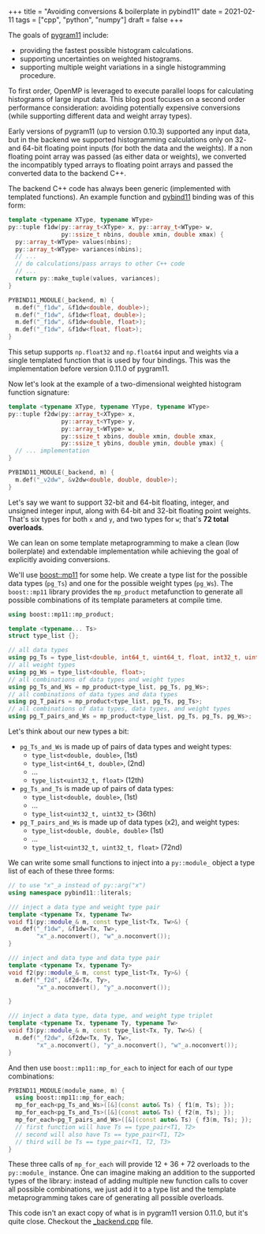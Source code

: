 +++
title = "Avoiding conversions & boilerplate in pybind11"
date = 2021-02-11
tags = ["cpp", "python", "numpy"]
draft = false
+++

The goals of [pygram11](https://github.com/douglasdavis/pygram11) include:

-   providing the fastest possible histogram calculations.
-   supporting uncertainties on weighted histograms.
-   supporting multiple weight variations in a single histogramming
    procedure.

To first order, OpenMP is leveraged to execute parallel loops for
calculating histograms of large input data. This blog post focuses on
a second order performance consideration: avoiding potentially
expensive conversions (while supporting different data and weight
array types).

Early versions of pygram11 (up to version 0.10.3) supported any input
data, but in the backend we supported histogramming calculations only
on 32- and 64-bit floating point inputs (for both the data and the
weights). If a non floating point array was passed (as either data or
weights), we converted the incompatibly typed arrays to floating point
arrays and passed the converted data to the backend C++.

The backend C++ code has always been generic (implemented with
templated functions). An example function and [pybind11](https://github.com/pybind/pybind11) binding was of
this form:

```cpp
template <typename XType, typename WType>
py::tuple f1dw(py::array_t<XType> x, py::array_t<WType> w,
               py::ssize_t nbins, double xmin, double xmax) {
  py::array_t<WType> values(nbins);
  py::array_t<WType> variances(nbins);
  // ...
  // do calculations/pass arrays to other C++ code
  // ...
  return py::make_tuple(values, variances);
}

PYBIND11_MODULE(_backend, m) {
  m.def("_f1dw", &f1dw<double, double>);
  m.def("_f1dw", &f1dw<float, double>);
  m.def("_f1dw", &f1dw<double, float>);
  m.def("_f1dw", &f1dw<float, float>);
}
```

This setup supports `np.float32` and `np.float64` input and weights
via a single templated function that is used by four bindings. This
was the implementation before version 0.11.0 of pygram11.

Now let's look at the example of a two-dimensional weighted histogram
function signature:

```cpp
template <typename XType, typename YType, typename WType>
py::tuple f2dw(py::array_t<XType> x,
               py::array_t<YType> y,
               py::array_t<WType> w,
               py::ssize_t xbins, double xmin, double xmax,
               py::ssize_t ybins, double ymin, double ymax) {
  // ... implementation
}

PYBIND11_MODULE(_backend, m) {
  m.def("_v2dw", &v2dw<double, double, double>);
}
```

Let's say we want to support 32-bit and 64-bit floating, integer, and
unsigned integer input, along with 64-bit and 32-bit floating point
weights. That's six types for both `x` and `y`, and two types for `w`;
that's ****72 total overloads****.

We can lean on some template metaprogramming to make a clean (low
boilerplate) and extendable implementation while achieving the goal of
explicitly avoiding conversions.

We'll use [boost::mp11](https://github.com/boostorg/mp11) for some help. We create a type list for the
possible data types (`pg_Ts`) and one for the possible weight types
(`pg_Ws`). The `boost::mp11` library provides the `mp_product`
metafunction to generate all possible combinations of its template
parameters at compile time.

```cpp
using boost::mp11::mp_product;

template <typename... Ts>
struct type_list {};

// all data types
using pg_Ts = type_list<double, int64_t, uint64_t, float, int32_t, uint32_t>;
// all weight types
using pg_Ws = type_list<double, float>;
// all combinations of data types and weight types
using pg_Ts_and_Ws = mp_product<type_list, pg_Ts, pg_Ws>;
// all combinations of data types and data types
using pg_T_pairs = mp_product<type_list, pg_Ts, pg_Ts>;
// all combinations of data types, data types, and weight types
using pg_T_pairs_and_Ws = mp_product<type_list, pg_Ts, pg_Ts, pg_Ws>;
```

Let's think about our new types a bit:

-   `pg_Ts_and_Ws` is made up of pairs of data types and weight types:
    -   `type_list<double, double>`, (1st)
    -   `type_list<int64_t, double>`, (2nd)
    -   ...
    -   `type_list<uint32_t, float>` (12th)
-   `pg_Ts_and_Ts` is made up of pairs of data types:
    -   `type_list<double, double>`, (1st)
    -   ...
    -   `type_list<uint32_t, uint32_t>` (36th)
-   `pg_T_pairs_and_Ws` is made up of data types (x2), and weight types:
    -   `type_list<double, double, double>` (1st)
    -   ...
    -   `type_list<uint32_t, uint32_t, float>` (72nd)

We can write some small functions to inject into a `py::module_`
object a type list of each of these three forms:

```cpp
// to use "x"_a instead of py::arg("x")
using namespace pybind11::literals;

/// inject a data type and weight type pair
template <typename Tx, typename Tw>
void f1(py::module_& m, const type_list<Tx, Tw>&) {
  m.def("_f1dw", &f1dw<Tx, Tw>,
        "x"_a.noconvert(), "w"_a.noconvert());
}

/// inject and data type and data type pair
template <typename Tx, typename Ty>
void f2(py::module_& m, const type_list<Tx, Ty>&) {
  m.def("_f2d", &f2d<Tx, Ty>,
        "x"_a.noconvert(), "y"_a.noconvert());

}

/// inject a data type, data type, and weight type triplet
template <typename Tx, typename Ty, typename Tw>
void f3(py::module_& m, const type_list<Tx, Ty, Tw>&) {
  m.def("_f2dw", &f2dw<Tx, Ty, Tw>,
        "x"_a.noconvert(), "y"_a.noconvert(), "w"_a.noconvert());
}
```

And then use `boost::mp11::mp_for_each` to inject for each of our type
combinations:

```cpp
PYBIND11_MODULE(module_name, m) {
  using boost::mp11::mp_for_each;
  mp_for_each<pg_Ts_and_Ws>([&](const auto& Ts) { f1(m, Ts); });
  mp_for_each<pg_Ts_and_Ts>([&](const auto& Ts) { f2(m, Ts); });
  mp_for_each<pg_T_pairs_and_Ws>([&](const auto& Ts) { f3(m, Ts); });
  // first function will have Ts == type_pair<T1, T2>
  // second will also have Ts == type_pair<T1, T2>
  // third will be Ts == type_pair<T1, T2, T3>
}
```

These three calls of `mp_for_each` will provide 12 + 36 + 72 overloads
to the `py::module_` instance. One can imagine making an addition to
the supported types of the library: instead of adding multiple new
function calls to cover all possible combinations, we just add it to a
type list and the template metaprogramming takes care of generating
all possible overloads.

This code isn't an exact copy of what is in pygram11 version 0.11.0,
but it's quite close. Checkout the
[\_backend.cpp](<https://github.com/douglasdavis/pygram11/blob/0.11.0/src/%5Fbackend.cpp#L1424-L1499>)
file.

